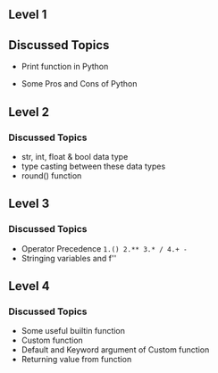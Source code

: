 


## Level 1



## Discussed Topics

- Print function in Python

- Some Pros and Cons of Python


## Level 2

### Discussed Topics

- str, int, float & bool data type
- type casting between these data types
- round() function

## Level 3

### Discussed Topics

- Operator Precedence 
`
1.()
2.**
3.* /
4.+ -
`
- Stringing variables and f''


## Level 4

### Discussed Topics

- Some useful builtin function
- Custom function
- Default and Keyword argument of Custom function
- Returning value from function
